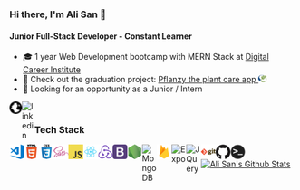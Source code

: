 ### Hi there, I'm Ali San 👋

#### Junior Full-Stack Developer - Constant Learner

- :mortar_board: 1 year Web Development bootcamp with MERN Stack at [Digital Career Institute](https://digitalcareerinstitute.org/)
- :tulip: Check out the graduation project: [ Pflanzy the plant care app <img  alt="Pflanzy" width="15px" src="https://raw.githubusercontent.com/Pflanzy/Pflanzy-mobile-app/master/assets/images/pflanzy-logo.svg" />](https://github.com/Pflanzy/Pflanzy-mobile-app)
- :mag_right: Looking for an opportunity as a Junior / Intern

[<img align="left" alt="alisan.dev" width="22px" src="https://raw.githubusercontent.com/iconic/open-iconic/master/svg/globe.svg" />](https://www.alisan.dev/)
<a href="https://www.linkedin.com/in/ali-san/" target="_blank"  rel="noopener noreferrer"><img align="left" alt="linkedin" width="22px" src="https://cdn.jsdelivr.net/npm/simple-icons@v3/icons/linkedin.svg" /></a>
<br />

### Tech Stack

<img align="left" alt="Visual Studio Code" width="26px" src="https://raw.githubusercontent.com/github/explore/80688e429a7d4ef2fca1e82350fe8e3517d3494d/topics/visual-studio-code/visual-studio-code.png" />
<img align="left" alt="HTML5" width="26px" src="https://raw.githubusercontent.com/github/explore/80688e429a7d4ef2fca1e82350fe8e3517d3494d/topics/html/html.png" />
<img align="left" alt="CSS3" width="26px" src="https://raw.githubusercontent.com/github/explore/80688e429a7d4ef2fca1e82350fe8e3517d3494d/topics/css/css.png" />
<img align="left" alt="Sass" width="26px" src="https://raw.githubusercontent.com/github/explore/80688e429a7d4ef2fca1e82350fe8e3517d3494d/topics/sass/sass.png" />
<img align="left" alt="JavaScript" width="26px" src="https://raw.githubusercontent.com/github/explore/80688e429a7d4ef2fca1e82350fe8e3517d3494d/topics/javascript/javascript.png" />
<img align="left" alt="React" width="26px" src="https://raw.githubusercontent.com/github/explore/80688e429a7d4ef2fca1e82350fe8e3517d3494d/topics/react/react.png" />
<img align="left" alt="Redux" width="26px" src="https://raw.githubusercontent.com/github/explore/80688e429a7d4ef2fca1e82350fe8e3517d3494d/topics/redux/redux.png" />
<img align="left" alt="Bootstrap" width="26px" src="https://raw.githubusercontent.com/github/explore/80688e429a7d4ef2fca1e82350fe8e3517d3494d/topics/bootstrap/bootstrap.png" />
<img align="left" alt="Node.js" width="26px" src="https://raw.githubusercontent.com/github/explore/80688e429a7d4ef2fca1e82350fe8e3517d3494d/topics/nodejs/nodejs.png" />
<img align="left" alt="MongoDB" width="26px" src="https://user-images.githubusercontent.com/3984138/51425579-d3636000-1bd5-11e9-93d6-61672d44b0c0.jpg" />
<img align="left" alt="Firebase" width="26px" src="https://raw.githubusercontent.com/github/explore/80688e429a7d4ef2fca1e82350fe8e3517d3494d/topics/firebase/firebase.png" />
<img align="left" alt="Expo" width="26px" src="https://s3.amazonaws.com/exp-brand-assets/ExpoIcon_200.png" />
<img align="left" alt="JQuery" width="26px" src="https://i.dlpng.com/static/png/348405_preview.png" />
<img align="left" alt="Git" width="26px" src="https://raw.githubusercontent.com/github/explore/80688e429a7d4ef2fca1e82350fe8e3517d3494d/topics/git/git.png" />
<img align="left" alt="GitHub" width="26px" src="https://raw.githubusercontent.com/github/explore/78df643247d429f6cc873026c0622819ad797942/topics/github/github.png" />
<img align="left" alt="Terminal" width="26px" src="https://raw.githubusercontent.com/github/explore/80688e429a7d4ef2fca1e82350fe8e3517d3494d/topics/terminal/terminal.png" />

[![Ali San's Github Stats](https://github-readme-stats.vercel.app/api?username=agumusay&hide=commits,prs,issues)](https://github.com/agumusay/github-readme-stats)
